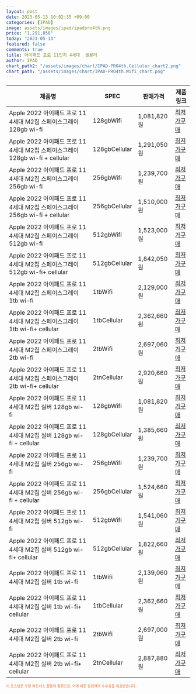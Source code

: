 ```yaml
---
layout: post
date: 2023-05-13 10:02:35 +09:00
categories: [IPAD]
image: assets/images/ipad/ipadpro4th.png
price: "1,291,050"
today: "2023-05-13"
featured: false
comments: true
title: 아이패드 프로 11인치 4세대  셀룰러
author: IPAD
chart_path2: "/assets/images/chart/IPAD-PRO4th.Cellular_chart2.png"
chart_path: "/assets/images/chart/IPAD-PRO4th.Wifi_chart.png"
---
```


<main>
<table id="rwd-table-large">
  <thead>
    <tr>
      <th>제품명</th>
      <th>SPEC</th>
      <th>판매가격</th>
      <th>제품링크</th>
    </tr>
  </thead>
  <tbody><tr>
        <td>Apple 2022 아이패드 프로 11 4세대 M2칩 스페이스그레이 128gb wi-fi</td>
        <td>128gbWifi</td>
        <td>1,081,820원</td>
        <td><a href='https://link.coupang.com/a/SA5ym' target='_blank'>최저가구매</a></td>
        </tr><tr>
        <td>Apple 2022 아이패드 프로 11 4세대 M2칩 스페이스그레이 128gb wi-fi + cellular</td>
        <td>128gbCellular</td>
        <td>1,291,050원</td>
        <td><a href='https://link.coupang.com/a/SA5Bk' target='_blank'>최저가구매</a></td>
        </tr><tr>
        <td>Apple 2022 아이패드 프로 11 4세대 M2칩 스페이스그레이  256gb wi-fi</td>
        <td>256gbWifi</td>
        <td>1,239,700원</td>
        <td><a href='https://link.coupang.com/a/SA5DU' target='_blank'>최저가구매</a></td>
        </tr><tr>
        <td>Apple 2022 아이패드 프로 11 4세대 M2칩 스페이스그레이 256gb wi-fi + cellular</td>
        <td>256gbCellular</td>
        <td>1,510,000원</td>
        <td><a href='https://link.coupang.com/a/SA5Hm' target='_blank'>최저가구매</a></td>
        </tr><tr>
        <td>Apple 2022 아이패드 프로 11 4세대 M2칩 스페이스그레이 512gb wi-fi</td>
        <td>512gbWifi</td>
        <td>1,523,000원</td>
        <td><a href='https://link.coupang.com/a/SA5Jl' target='_blank'>최저가구매</a></td>
        </tr><tr>
        <td>Apple 2022 아이패드 프로 11 4세대 M2칩 스페이스그레이 512gb wi-fi+ cellular</td>
        <td>512gbCellular</td>
        <td>1,842,050원</td>
        <td><a href='https://link.coupang.com/a/SA5NQ' target='_blank'>최저가구매</a></td>
        </tr><tr>
        <td>Apple 2022 아이패드 프로 11 4세대 M2칩 스페이스그레이 1tb wi-fi</td>
        <td>1tbWifi</td>
        <td>2,129,000원</td>
        <td><a href='https://link.coupang.com/a/SA5Q8' target='_blank'>최저가구매</a></td>
        </tr><tr>
        <td>Apple 2022 아이패드 프로 11 4세대 M2칩 스페이스그레이 1tb wi-fi+ cellular</td>
        <td>1tbCellular</td>
        <td>2,362,660원</td>
        <td><a href='https://link.coupang.com/a/SA5TD' target='_blank'>최저가구매</a></td>
        </tr><tr>
        <td>Apple 2022 아이패드 프로 11 4세대 M2칩 스페이스그레이 2tb wi-fi</td>
        <td>2tbWifi</td>
        <td>2,697,060원</td>
        <td><a href='https://link.coupang.com/a/SA5V8' target='_blank'>최저가구매</a></td>
        </tr><tr>
        <td>Apple 2022 아이패드 프로 11 4세대 M2칩 스페이스그레이 2tb wi-fi+ cellular</td>
        <td>2tnCellular</td>
        <td>2,920,660원</td>
        <td><a href='https://link.coupang.com/a/SA5Y3' target='_blank'>최저가구매</a></td>
        </tr><tr>
        <td>Apple 2022 아이패드 프로 11 4세대 M2칩 실버 128gb wi-fi</td>
        <td>128gbWifi</td>
        <td>1,081,820원</td>
        <td><a href='https://link.coupang.com/a/SA51w' target='_blank'>최저가구매</a></td>
        </tr><tr>
        <td>Apple 2022 아이패드 프로 11 4세대 M2칩 실버 128gb wi-fi + cellular</td>
        <td>128gbCellular</td>
        <td>1,385,660원</td>
        <td><a href='https://link.coupang.com/a/SA53O' target='_blank'>최저가구매</a></td>
        </tr><tr>
        <td>Apple 2022 아이패드 프로 11 4세대 M2칩 실버  256gb wi-fi</td>
        <td>256gbWifi</td>
        <td>1,239,700원</td>
        <td><a href='https://link.coupang.com/a/SA55N' target='_blank'>최저가구매</a></td>
        </tr><tr>
        <td>Apple 2022 아이패드 프로 11 4세대 M2칩 실버 256gb wi-fi + cellular</td>
        <td>256gbCellular</td>
        <td>1,524,660원</td>
        <td><a href='https://link.coupang.com/a/SA58n' target='_blank'>최저가구매</a></td>
        </tr><tr>
        <td>Apple 2022 아이패드 프로 11 4세대 M2칩 실버 512gb wi-fi</td>
        <td>512gbWifi</td>
        <td>1,541,060원</td>
        <td><a href='https://link.coupang.com/a/SA6ay' target='_blank'>최저가구매</a></td>
        </tr><tr>
        <td>Apple 2022 아이패드 프로 11 4세대 M2칩 실버 512gb wi-fi+ cellular</td>
        <td>512gbCellular</td>
        <td>1,822,660원</td>
        <td><a href='https://link.coupang.com/a/SA6dc' target='_blank'>최저가구매</a></td>
        </tr><tr>
        <td>Apple 2022 아이패드 프로 11 4세대 M2칩 실버 1tb wi-fi</td>
        <td>1tbWifi</td>
        <td>2,139,060원</td>
        <td><a href='https://link.coupang.com/a/SA6fu' target='_blank'>최저가구매</a></td>
        </tr><tr>
        <td>Apple 2022 아이패드 프로 11 4세대 M2칩 실버 1tb wi-fi+ cellular</td>
        <td>1tbCellular</td>
        <td>2,362,660원</td>
        <td><a href='https://link.coupang.com/a/SA6ki' target='_blank'>최저가구매</a></td>
        </tr><tr>
        <td>Apple 2022 아이패드 프로 11 4세대 M2칩 실버 2tb wi-fi</td>
        <td>2tbWifi</td>
        <td>2,697,000원</td>
        <td><a href='https://link.coupang.com/a/SA6mw' target='_blank'>최저가구매</a></td>
        </tr><tr>
        <td>Apple 2022 아이패드 프로 11 4세대 M2칩 실버 2tb wi-fi+ cellular</td>
        <td>2tnCellular</td>
        <td>2,887,880원</td>
        <td><a href='https://link.coupang.com/a/SA6oG' target='_blank'>최저가구매</a></td>
        </tr></tbody>
</table>
</main>
<div style="color:#e56a2c;font-size: 0.7em;" >
이 포스팅은 쿠팡 파트너스 활동의 일환으로, 이에 따른 일정액의 수수료를 제공받습니다.
</div>
